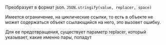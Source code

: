 Преобразует в формат json. `JSON.stringify(value, replacer, space)`

Имеется ограничение, на циклические ссылки, то есть в объекте не может содержаться объект ссылающийся на него, это вызовет ошибку.

Для ее предотвращения, существует параметр replacer, который указывает, какие именно пары, попадут 